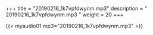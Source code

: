 +++
title = "20190216_1k7vpfdwynm.mp3"
description = " 20190216_1k7vpfdwynm.mp3 "
weight = 20
+++

{{< myaudio01 mp3="20190216_1k7vpfdwynm.mp3" >}}

